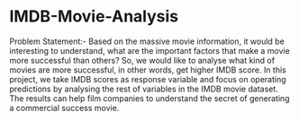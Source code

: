 # IMDB-Movie-Analysis

Problem Statement:-
                    Based on the massive movie information, it would be interesting to understand, what are the important factors that make a movie more successful than others? So, we would like to analyse what kind of movies are more successful, in other words, get higher IMDB score. 
In this project, we take IMDB scores as response variable and focus on operating predictions by analysing the rest of variables in the IMDB movie dataset. The results can help film companies to understand the secret of generating a commercial success movie.

